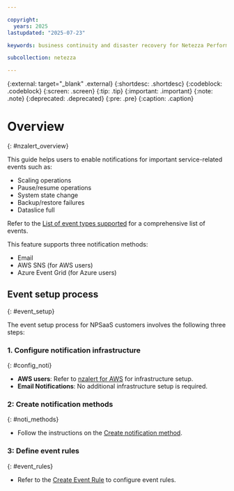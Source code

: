 ```yaml
---

copyright:
  years: 2025
lastupdated: "2025-07-23"

keywords: business continuity and disaster recovery for Netezza Performance Server as a Service, business continuity, disaster recovery,

subcollection: netezza

---
```

{:external: target="_blank" .external}
{:shortdesc: .shortdesc}
{:codeblock: .codeblock}
{:screen: .screen}
{:tip: .tip}
{:important: .important}
{:note: .note}
{:deprecated: .deprecated}
{:pre: .pre}
{:caption: .caption}

# Overview
{: #nzalert_overview}

This guide helps users to enable notifications for important service-related events such as:

- Scaling operations
- Pause/resume operations
- System state change
- Backup/restore failures
- Dataslice full

Refer to the [List of event types supported](https://www.ibm.com/docs/en/netezza?topic=nzalert-manage-event-rules) for a comprehensive list of events.


This feature supports three notification methods:
- Email
- AWS SNS (for AWS users)
- Azure Event Grid (for Azure users)

## Event setup process
{: #event_setup}

The event setup process for NPSaaS customers involves the following three steps:

### 1. Configure notification infrastructure
{: #config_noti}

- **AWS users**: Refer to [nzalert for AWS](/docs/netezza?topic=netezza-nzalert_aws_setup) for infrastructure setup.
- **Email Notifications**: No additional infrastructure setup is required.

### 2: Create notification methods
{: #noti_methods}

- Follow the instructions on the [Create notification method](https://www.ibm.com/docs/en/netezza?topic=nzalert-notification-event-rule-management-nps-events).

### 3: Define event rules
{: #event_rules}

- Refer to the [Create Event Rule](https://www.ibm.com/docs/en/netezza?topic=nzalert-notification-event-rule-management-nps-events#noti_event_rule__email-rules__title__1) to configure event rules.
